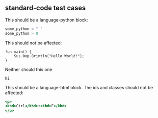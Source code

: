 ## standard-code test cases

This should be a language-python block:

```python
some_python = " "
some_python > 0
```

This should not be affected:

```notreallang {.kotlin}
fun main() {
    Sus.Oop.Brintln("Hello World!");
}
```

Neither should this one

```
hi
```

This should be a language-html block. The ids and classes should not be affected:

```{.html .anotherfakeone .cool #thebest json5=good}
<p>
<kbd>Ctrl</kbd>+<kbd>F</kbd>
</p>
```
